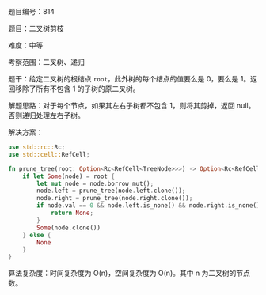 题目编号：814

题目：二叉树剪枝

难度：中等

考察范围：二叉树、递归

题干：给定二叉树的根结点 `root`，此外树的每个结点的值要么是 0，要么是 1。返回移除了所有不包含 1 的子树的原二叉树。

解题思路：对于每个节点，如果其左右子树都不包含 1，则将其剪掉，返回 null。否则递归处理左右子树。

解决方案：

```rust
use std::rc::Rc;
use std::cell::RefCell;

fn prune_tree(root: Option<Rc<RefCell<TreeNode>>>) -> Option<Rc<RefCell<TreeNode>>> {
    if let Some(node) = root {
        let mut node = node.borrow_mut();
        node.left = prune_tree(node.left.clone());
        node.right = prune_tree(node.right.clone());
        if node.val == 0 && node.left.is_none() && node.right.is_none() {
            return None;
        }
        Some(node.clone())
    } else {
        None
    }
}
```

算法复杂度：时间复杂度为 O(n)，空间复杂度为 O(n)。其中 n 为二叉树的节点数。